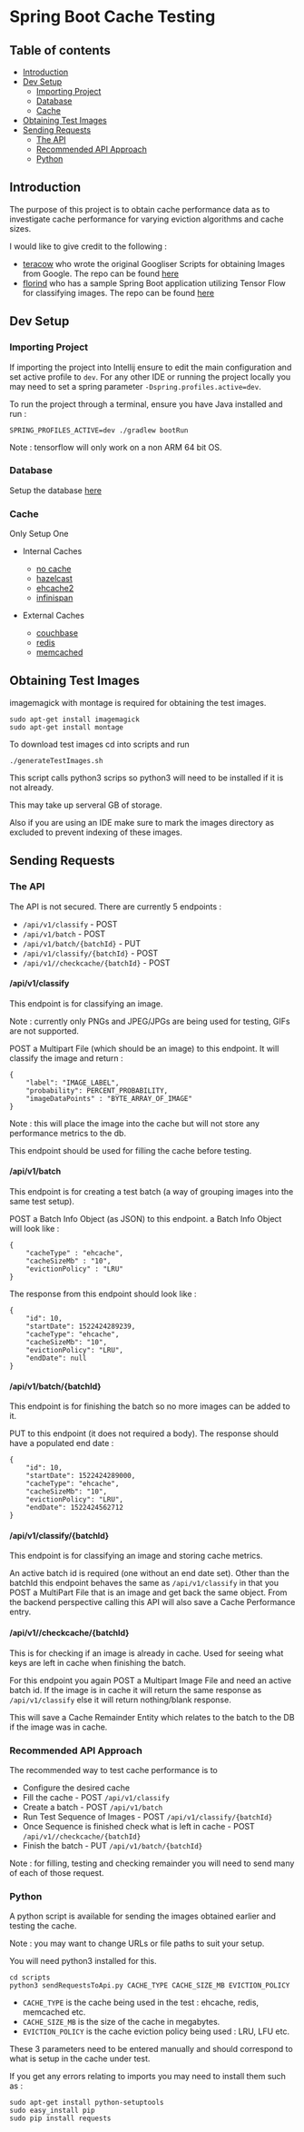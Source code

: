 # Spring Boot Cache Testing

## Table of contents

   * [Introduction](#introduction)
   * [Dev Setup](#dev-setup)
      * [Importing Project](#importing-project)
      * [Database](#database)
      * [Cache](#cache)
   * [Obtaining Test Images ](#obtaining-test-images )
   * [Sending Requests](#sending-requests)
      * [The API](#the-api)
      * [Recommended API Approach](#recommended-api-approach)
      * [Python](#python)
## Introduction
The purpose of this project is to obtain cache performance data as to investigate cache performance for varying eviction algorithms and cache sizes.

I would like to give credit to the following : 

 - [teracow](https://github.com/teracow) who wrote the original Googliser Scripts for obtaining Images from Google. The repo can be found [here](https://github.com/teracow/googliser)
 - [florind](https://github.com/florind) who has a sample Spring Boot application utilizing Tensor Flow for classifying images. The repo can be found [here](https://github.com/florind/inception-serving-sb)

## Dev Setup
### Importing Project
If importing the project into Intellij ensure to edit the main configuration and set active profile to `dev`. 
For any other IDE or running the project locally you may need to set a spring parameter `-Dspring.profiles.active=dev`.

To run the project through a terminal, ensure you have Java installed and run :

```SPRING_PROFILES_ACTIVE=dev ./gradlew bootRun```

Note : tensorflow will only work on a non ARM 64 bit OS.

### Database
Setup the database [here](documentation/DATABASESETUP.MD)

### Cache
Only Setup One

* Internal Caches
    * [no cache](documentation/caches/NOCACHE.MD)
    * [hazelcast](documentation/caches/HAZELCAST.MD)
    * [ehcache2](documentation/caches/EHCACHE2.MD)
    * [infinispan](documentation/caches/INFINISPAN.MD)

* External Caches
    * [couchbase](documentation/caches/COUCHBASE.MD)
    * [redis](documentation/caches/REDIS.MD)
    * [memcached](documentation/caches/MEMCACHED.MD)

## Obtaining Test Images
imagemagick with montage is required for obtaining the test images.
```
sudo apt-get install imagemagick
sudo apt-get install montage
```

To download test images cd into scripts and run 

```./generateTestImages.sh```

This script calls python3 scrips so python3 will need to be installed if it is not already.

This may take up serveral GB of storage.

Also if you are using an IDE make sure to mark the images directory as excluded to prevent indexing of these images.

## Sending Requests

### The API
The API is not secured. There are currently 5 endpoints :
- `/api/v1/classify` - POST
- `/api/v1/batch` - POST
- `/api/v1/batch/{batchId}` - PUT
- `/api/v1/classify/{batchId}` - POST
- `/api/v1//checkcache/{batchId}` - POST

#### /api/v1/classify
This endpoint is for classifying an image. 

Note : currently only PNGs and JPEG/JPGs are being used for testing, GIFs are not supported.

POST a Multipart File (which should be an image) to this endpoint.
It will classify the image and return : 

```
{
    "label": "IMAGE_LABEL",
    "probability": PERCENT_PROBABILITY,
    "imageDataPoints" : "BYTE_ARRAY_OF_IMAGE"
}
```

Note : this will place the image into the cache but will not store any performance metrics to the db.

This endpoint should be used for filling the cache before testing.

#### /api/v1/batch
This endpoint is for creating a test batch (a way of grouping images into the same test setup).

POST a Batch Info Object (as JSON) to this endpoint. a Batch Info Object will look like :

```
{
	"cacheType" : "ehcache",
	"cacheSizeMb" : "10",
	"evictionPolicy" : "LRU"
}
```

The response from this endpoint should look like :

```
{
    "id": 10,
    "startDate": 1522424289239,
    "cacheType": "ehcache",
    "cacheSizeMb": "10",
    "evictionPolicy": "LRU",
    "endDate": null
}
```

#### /api/v1/batch/{batchId}
This endpoint is for finishing the batch so no more images can be added to it.

PUT to this endpoint (it does not required a body). The response should have a populated end date :

```
{
    "id": 10,
    "startDate": 1522424289000,
    "cacheType": "ehcache",
    "cacheSizeMb": "10",
    "evictionPolicy": "LRU",
    "endDate": 1522424562712
}
```

#### /api/v1/classify/{batchId}
This endpoint is for classifying an image and storing cache metrics.

An active batch id is required (one without an end date set).
Other than the batchId this endpoint behaves the same as `/api/v1/classify` in that you POST a MultiPart File that is an image and get back the same object.
From the backend perspective calling this API will also save a Cache Performance entry.

#### /api/v1//checkcache/{batchId}
This is for checking if an image is already in cache. Used for seeing what keys are left in cache when finishing the batch.

For this endpoint you again POST a Multipart Image File and need an active batch id.
If the image is in cache it will return the same response as `/api/v1/classify` else it will return nothing/blank response.

This will save a Cache Remainder Entity which relates to the batch to the DB if the image was in cache.
### Recommended API Approach
The recommended way to test cache performance is to 

- Configure the desired cache
- Fill the cache - POST `/api/v1/classify`
- Create a batch - POST `/api/v1/batch`
- Run Test Sequence of Images - POST `/api/v1/classify/{batchId}`
- Once Sequence is finished check what is left in cache - POST `/api/v1//checkcache/{batchId}`
- Finish the batch - PUT `/api/v1/batch/{batchId}`

Note : for filling, testing and checking remainder you will need to send many of each of those request.

### Python

A python script is available for sending the images obtained earlier and testing the cache. 

Note : you may want to change URLs or file paths to suit your setup.

You will need python3 installed for this.

```
cd scripts
python3 sendRequestsToApi.py CACHE_TYPE CACHE_SIZE_MB EVICTION_POLICY
```

- `CACHE_TYPE` is the cache being used in the test : ehcache, redis, memcached etc.
- `CACHE_SIZE_MB` is the size of the cache in megabytes.
- `EVICTION_POLICY` is the cache eviction policy being used : LRU, LFU etc.

These 3 parameters need to be entered manually and should correspond to what is setup in the cache under test.

If you get any errors relating to imports you may need to install them such as :
```
sudo apt-get install python-setuptools
sudo easy_install pip
sudo pip install requests
```